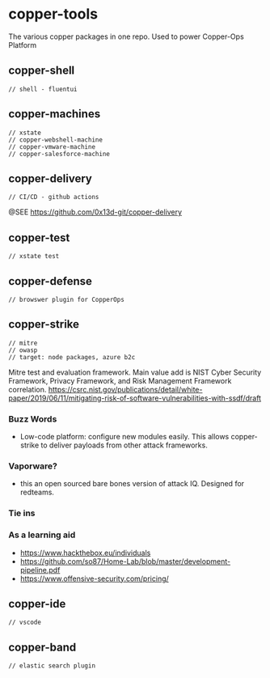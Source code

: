 # copper-tools

The various copper packages in one repo. Used to power Copper-Ops Platform

## copper-shell

```
// shell - fluentui
```

## copper-machines

```
// xstate
// copper-webshell-machine
// copper-vmware-machine
// copper-salesforce-machine
```

## copper-delivery

```
// CI/CD - github actions
```

@SEE https://github.com/0x13d-git/copper-delivery

## copper-test

```
// xstate test
```

## copper-defense

```
// browswer plugin for CopperOps
```

## copper-strike

```
// mitre
// owasp
// target: node packages, azure b2c
```

Mitre test and evaluation framework. Main value add is NIST Cyber Security Framework, Privacy Framework, and Risk Management Framework correlation.
https://csrc.nist.gov/publications/detail/white-paper/2019/06/11/mitigating-risk-of-software-vulnerabilities-with-ssdf/draft

### Buzz Words

- Low-code platform: configure new modules easily. This allows copper-strike to deliver payloads from other attack frameworks.


### Vaporware?

- this an open sourced bare bones version of attack IQ. Designed for redteams.


### Tie ins

### As a learning aid
* https://www.hackthebox.eu/individuals
* https://github.com/so87/Home-Lab/blob/master/development-pipeline.pdf
* https://www.offensive-security.com/pricing/


## copper-ide

```
// vscode
```

## copper-band

```
// elastic search plugin
```

